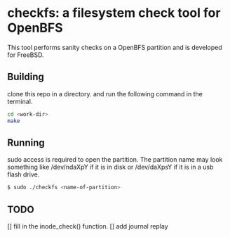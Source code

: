 # checkfs: a filesystem check tool for OpenBFS

This tool performs sanity checks on a OpenBFS partition and is 
developed for FreeBSD.

## Building

clone this repo in a directory. and run the following command in the terminal.
```bash
cd <work-dir>
make
```

## Running
sudo access is required to open the partition. The partition name may
look something like /dev/ndaXpY if it is in disk or /dev/daXpsY if it is
in a usb flash drive.
```bash
$ sudo ./checkfs <name-of-partition>
```
## TODO
[] fill in the inode_check() function.
[] add journal replay
